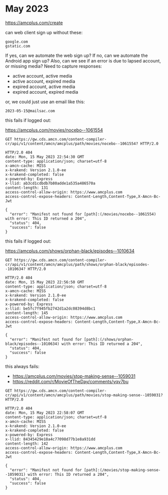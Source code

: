 # May 2023

https://amcplus.com/create

can web client sign up without these:

~~~
google.com
gstatic.com
~~~

If yes, can we automate the web sign up? If no, can we automate the Android app
sign up? Also, can we see if an error is due to lapsed account, or missing
media? Need to capture responses:

- active account, active media
- active account, expired media
- expired account, active media
- expired account, expired media

or, we could just use an email like this:

~~~
2023-05-15@mailsac.com
~~~

this fails if logged out:

https://amcplus.com/movies/nocebo--1061554

~~~
GET https://gw.cds.amcn.com/content-compiler-cr/api/v1/content/amcn/amcplus/path/movies/nocebo--1061554? HTTP/2.0

HTTP/2.0 404 
date: Mon, 15 May 2023 22:54:30 GMT
content-type: application/json; charset=utf-8
x-amcn-cache: MISS
x-krakend: Version 2.1.0-ee
x-krakend-completed: false
x-powered-by: Express
x-llid: ab3cd1cdbdb7b80adde1a535a486570a
content-length: 131
access-control-allow-origin: https://www.amcplus.com
access-control-expose-headers: Content-Length,Content-Type,X-Amcn-Bc-Jwt

{
  "error": "Manifest not found for [path]:(/movies/nocebo--1061554) with error: This ID returned a 204",
  "status": 404,
  "success": false
}
~~~

this fails if logged out:

https://amcplus.com/shows/orphan-black/episodes--1010634

~~~
GET https://gw.cds.amcn.com/content-compiler-cr/api/v1/content/amcn/amcplus/path/shows/orphan-black/episodes--1010634? HTTP/2.0

HTTP/2.0 404 
date: Mon, 15 May 2023 22:56:50 GMT
content-type: application/json; charset=utf-8
x-amcn-cache: MISS
x-krakend: Version 2.1.0-ee
x-krakend-completed: false
x-powered-by: Express
x-llid: be5fc7f945fb2742d1a2dc08394d8bc1
content-length: 145
access-control-allow-origin: https://www.amcplus.com
access-control-expose-headers: Content-Length,Content-Type,X-Amcn-Bc-Jwt

{
  "error": "Manifest not found for [path]:(/shows/orphan-black/episodes--1010634) with error: This ID returned a 204",
  "status": 404,
  "success": false
}
~~~

this always fails:

- https://amcplus.com/movies/stop-making-sense--1059031
- https://reddit.com/r/MovieOfTheDay/comments/yqv7bu

~~~
GET https://gw.cds.amcn.com/content-compiler-cr/api/v1/content/amcn/amcplus/path/movies/stop-making-sense--1059031? HTTP/2.0

HTTP/2.0 404 
date: Mon, 15 May 2023 22:58:07 GMT
content-type: application/json; charset=utf-8
x-amcn-cache: MISS
x-krakend: Version 2.1.0-ee
x-krakend-completed: false
x-powered-by: Express
x-llid: 84345429e18a4c77098d77b1e8a931dd
content-length: 142
access-control-allow-origin: https://www.amcplus.com
access-control-expose-headers: Content-Length,Content-Type,X-Amcn-Bc-Jwt

{
  "error": "Manifest not found for [path]:(/movies/stop-making-sense--1059031) with error: This ID returned a 204",
  "status": 404,
  "success": false
}
~~~
